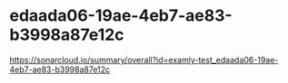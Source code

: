 # edaada06-19ae-4eb7-ae83-b3998a87e12c
https://sonarcloud.io/summary/overall?id=examly-test_edaada06-19ae-4eb7-ae83-b3998a87e12c
